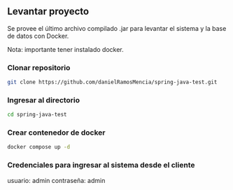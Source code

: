 ## Levantar proyecto

Se provee el último archivo compilado .jar para levantar el sistema y la base de datos con Docker.

Nota: importante tener instalado docker.

### Clonar repositorio
```sh
git clone https://github.com/danielRamosMencia/spring-java-test.git
```

### Ingresar al directorio
```sh
cd spring-java-test
```

### Crear contenedor de docker
```sh
docker compose up -d
```

### Credenciales para ingresar al sistema desde el cliente
usuario: admin
contraseña: admin



